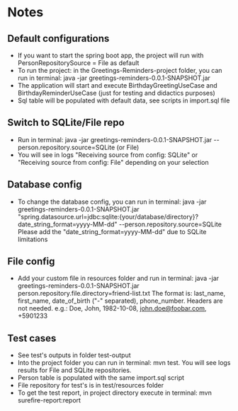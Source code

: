 # Notes

## Default configurations
- If you want to start the spring boot app, the project will run with PersonRepositorySource = File as default
- To run the project: in the Greetings-Reminders-project folder, you can run in terminal: java -jar greetings-reminders-0.0.1-SNAPSHOT.jar
- The application will start and execute BirthdayGreetingUseCase and BirthdayReminderUseCase (just for testing and didactics purposes)
- Sql table will be populated with default data, see scripts in import.sql file

## Switch to SQLite/File repo
- Run in terminal: java -jar greetings-reminders-0.0.1-SNAPSHOT.jar --person.repository.source=SQLite (or File)
- You will see in logs "Receiving source from config: SQLite" or "Receiving source from config: File" depending on your selection

## Database config
- To change the database config, you can run in terminal: java -jar greetings-reminders-0.0.1-SNAPSHOT.jar "spring.datasource.url=jdbc:sqlite:{your/database/directory}?date_string_format=yyyy-MM-dd" --person.repository.source=SQLite
Please add the "date_string_format=yyyy-MM-dd" due to SQLite limitations

## File config
- Add your custom file in resources folder and run in terminal: java -jar greetings-reminders-0.0.1-SNAPSHOT.jar person.repository.file.directory=friend-list.txt
The format is: last_name, first_name, date_of_birth ("-" separated), phone_number. Headers are not needed.
e.g.:
Doe, John, 1982-10-08, john.doe@foobar.com, +5901233

## Test cases
- See test's outputs in folder test-output
- Into the project folder you can run in terminal: mvn test. You will see logs results for File and SQLite repositories.
- Person table is populated with the same import.sql script
- File repository for test's is in test/resources folder
- To get the test report, in project directory execute in terminal: mvn surefire-report:report 
